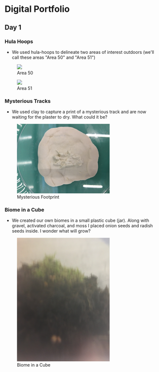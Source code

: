 # Digital Portfolio
## Day 1
### Hula Hoops
- We used hula-hoops to delineate two areas of interest outdoors (we'll call these areas "Area 50" and "Area 51")

<figure>
    <img src="Area%2050.jpg" width="300"/>
    <figcaption>Area 50</figcaption>
</figure>

<figure>
    <img src="Area%2051.jpg" width="300"/>
    <figcaption>Area 51</figcaption>
</figure>
 
### Mysterious Tracks
- We used clay to capture a print of a mysterious track and are now waiting for the plaster to dry.  What could it be?
<figure>
    <img src="Mysterious Footprint.jpg" width="300"/>
    <figcaption>Mysterious Footprint</figcaption>
</figure>

### Biome in a Cube
- We created our own biomes in a small plastic cube (jar).  Along with gravel, activated charcoal, and moss I placed onion seeds and radish seeds inside.  I wonder what will grow?
<figure>
    <img src="Biome in a Plastic Cube.jpg" width="300"/>
    <figcaption>Biome in a Cube</figcaption>
</figure>

